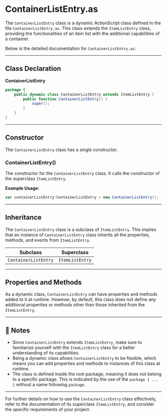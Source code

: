 # ContainerListEntry.as

The `ContainerListEntry` class is a dynamic ActionScript class defined in the file `ContainerListEntry.as`.
This class extends the `ItemListEntry` class, providing the functionalities of an item list with the additional capabilities of a container.

Below is the detailed documentation for `ContainerListEntry.as`:

---

## Class Declaration

**ContainerListEntry**

```actionscript
package {
    public dynamic class ContainerListEntry extends ItemListEntry {
        public function ContainerListEntry() {
            super();
        }
    }
}
```

---

## Constructor

The `ContainerListEntry` class has a single constructor.

### ContainerListEntry()

The constructor for the `ContainerListEntry` class. It calls the constructor of the superclass `ItemListEntry`.

**Example Usage:**

```actionscript
var containerListEntry:ContainerListEntry = new ContainerListEntry();
```

---

## Inheritance

The `ContainerListEntry` class is a subclass of `ItemListEntry`. This implies that an instance of `ContainerListEntry` class inherits all the properties, methods, and events from `ItemListEntry`.

| Subclass                 | Superclass    |
|--------------------------|---------------|
| `ContainerListEntry`     | `ItemListEntry` |

---

## Properties and Methods

As a dynamic class, `ContainerListEntry` can have properties and methods added to it at runtime.
However, by default, this class does not define any additional properties or methods other than those inherited from the `ItemListEntry`.

---

## 📌 Notes

- Since `ContainerListEntry` extends `ItemListEntry`, make sure to familiarize yourself with the `ItemListEntry` class for a better understanding of its capabilities.
- Being a dynamic class allows `ContainerListEntry` to be flexible, which means you can add properties and methods to instances of this class at runtime.
- The class is defined inside the root package, meaning it does not belong to a specific package. This is indicated by the use of the `package { ... }` without a name following `package`.

---

For further details on how to use the `ContainerListEntry` class effectively, refer to the documentation of its superclass `ItemListEntry`, and consider the specific requirements of your project.
